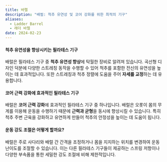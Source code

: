 ```yaml
---
title: 바렐
description: "배럴: 척추 유연성 및 코어 강화를 위한 최적의 기구"
aliases:
  - Ladder Barrel
  - 래더 바렐
date: 2024-02-23
---
```


#### 척추 유연성을 향상시키는 필라테스 기구

배럴은 필라테스 기구 중 **척추 유연성 향상**에 탁월한 장비로 알려져 있습니다.
곡선형 디자인 덕분에 다양한 스트레칭 동작을 수행할 수 있어 척추를 포함한 전신의 유연성을 높이는 데 효과적입니다.
또한 스트레칭과 척추 정렬에 도움을 주어 **자세를 교정**하는 데 유용합니다.

#### 코어 근력 강화에 효과적인 필라테스 기구

배럴은 **코어 근력 강화**에 효과적인 필라테스 기구 중 하나입니다.
배럴은 오롯이 몸의 무게를 이용해 운동을 수행하기 때문에 **근력과 균형**을 동시에 향상시킬 수 있습니다.
특히 척추 주변 근육을 강화하고 유연하게 만들어 척추의 안정성을 높이는 데 도움이 됩니다.

#### 운동 강도 조절은 어떻게 할까요?

배럴은 주로 사다리와 배럴 간 간격을 조정하거나 몸을 지지하는 위치를 변경하여 운동 난이도를 조절할 수 있습니다.
이는 다른 필라테스 기구들이 제공하는 스프링 저항이나 다양한 부속품을 통한 세밀한 강도 조절에 비해 제한적입니다.
